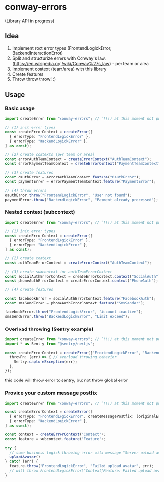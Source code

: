 # conway-errors

(Library API in progress)

## Idea

1. Implement root error types (FrontendLogickError, BackendInteractionError)
2. Split and structurize errors with Conway's law. (<https://en.wikipedia.org/wiki/Conway%27s_law>) - per team or area
3. Implement context (team/area) with this library
4. Create features
5. Throw throw throw! :)

## Usage

### Basic usage

```ts
import createError from "conway-errors"; // (!!!) at this moment not published

// (1) init error types 
const createErrorContext = createError([
  { errorType: "FrontendLogickError" },
  { errorType: "BackendLogickError" },
] as const);

// (2) create contexts (per team or area)
const errorAuthTeamContext = createErrorContext("AuthTeamContext");
const errorPaymentTeamContext = createErrorContext("PaymentTeamContext");

// (3) create features
const oauthError = errorAuthTeamContext.feature("OauthError");
const paymentError = errorPaymentTeamContext.feature("PaymentError");

// (4) throw errors
oauthError.throw("FrontendLogickError", "User not found");
paymentError.throw("BackendLogickError", "Payment already processed"); // node.js:
```

### Nested context (subcontext)

```ts
import createError from "conway-errors"; // (!!!) at this moment not published

// (1) init error types 
const createErrorContext = createError([
  { errorType: "FrontendLogickError" },
  { errorType: "BackendLogickError" },
] as const);

// (2) create context 
const authTeamErrorContext = createErrorContext("AuthTeamContext");

// (3) create subcontext for authTeamErrorContext
const socialAuthErrorContext = createErrorContext.context("SocialAuth");
const phoneAuthErrorContext = createErrorContext.context("PhoneAuth");

// (4) create features

const facebookError = socialAuthErrorContext.feature("FacebookAuth");
const smsSendError = phoneAuthErrorContext.feature("SmsSender");

facebookError.throw("FrontendLogickError", "Account inactive");
smsSendError.throw("BackendLogickError", "Limit exceed");
```

### Overload throwing (Sentry example)

```ts
import createError from "conway-errors"; // (!!!) at this moment not published
import * as Sentry from "@sentry/nextjs";

const createErrorContext = createError(["FrontendLogickError", "BackendLogickError"], {
  throwFn: (err) => { // overload throwing behavior
    Sentry.captureException(err);
  },
});
```

this code will throw error to sentry, but not throw global error

### Provide your custom message postfix

```ts
import createError from "conway-errors"; // (!!!) at this moment not published

const createErrorContext = createError([
  { errorType: "FrontendLogickError", createMessagePostfix: (originalError) => " >>> " + originalError?.message },
  { errorType: "BackendLogickError" },
] as const);

const context = createErrorContext("Context");
const feature = subcontext.feature("Feature");

try {
  // some business logick throwing error with message "Server upload avatar failed"
  uploadAvatar();
} catch (err) {
  feature.throw("FrontendLogickError", "Failed upload avatar", err);
  // will throw FrontendLogickError("Context/Feature: Failed upload avatar >>> Server upload avatar failed")
}
```
